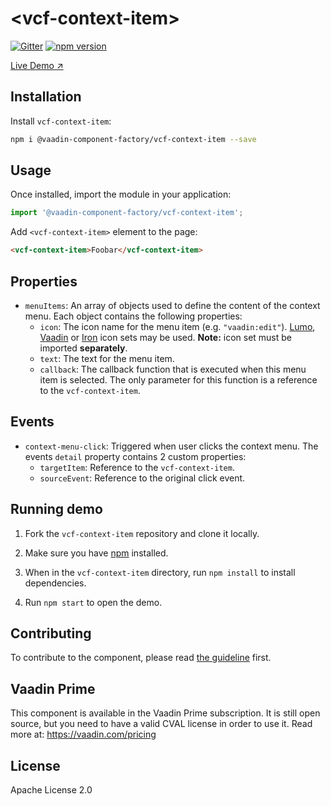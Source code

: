 # &lt;vcf-context-item&gt;

[![Gitter](https://badges.gitter.im/Join%20Chat.svg)](https://gitter.im/vaadin/web-components?utm_source=badge&utm_medium=badge&utm_campaign=pr-badge)
[![npm version](https://badgen.net/npm/v/@vaadin-component-factory/vcf-context-item)](https://www.npmjs.com/package/@vaadin-component-factory/vcf-context-item)
<!-- [![Published on Vaadin Directory](https://img.shields.io/badge/Vaadin%20Directory-published-00b4f0.svg)](https://vaadin.com/directory/component/vaadin-component-factoryvcf-context-item) -->

[Live Demo ↗](https://vcf-context-item.netlify.com/)

## Installation

Install `vcf-context-item`:

```sh
npm i @vaadin-component-factory/vcf-context-item --save
```

## Usage

Once installed, import the module in your application:

```js
import '@vaadin-component-factory/vcf-context-item';
```

Add `<vcf-context-item>` element to the page:

```html
<vcf-context-item>Foobar</vcf-context-item>
```

## Properties

- `menuItems`: An array of objects used to define the content of the context menu. Each object contains the following properties:
  - `icon`: The icon name for the menu item (e.g. `"vaadin:edit"`).  [Lumo](https://cdn.vaadin.com/vaadin-lumo-styles/1.0.0/demo/icons.html), [Vaadin](https://vaadin.com/components/vaadin-icons) or [Iron](https://www.webcomponents.org/element/@polymer/iron-icons) icon sets may be used. __Note:__ icon set must be imported __separately__.
  - `text`: The text for the menu item.
  - `callback`: The callback function that is executed when this menu item is selected. The only parameter for this function is a reference to the `vcf-context-item`.
  
## Events

- `context-menu-click`: Triggered when user clicks the context menu. The events `detail` property contains 2 custom properties:
  - `targetItem`: Reference to the `vcf-context-item`.
  - `sourceEvent`: Reference to the original click event.

## Running demo

1. Fork the `vcf-context-item` repository and clone it locally.

1. Make sure you have [npm](https://www.npmjs.com/) installed.

1. When in the `vcf-context-item` directory, run `npm install` to install dependencies.

1. Run `npm start` to open the demo.

## Contributing

  To contribute to the component, please read [the guideline](https://github.com/vaadin/vaadin-core/blob/master/CONTRIBUTING.md) first.
    
## Vaadin Prime

This component is available in the Vaadin Prime subscription. It is still open source, but you need to have a valid CVAL license in order to use it. Read more at: https://vaadin.com/pricing

## License

Apache License 2.0